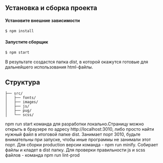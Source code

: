 ## Установка и сборка проекта

#### Установите внешние зависимости

```sh
$ npm install
```

#### Запустите сборщик

```sh
$ npm start
```

В результате создастся папка _dist_, в которой окажутся готовые для дальнейшего использования html-файлы.

## Структура

```
├── src/
│   ├── fonts/
│   ├── images/
│   ├── js/
│   ├── pug/
│   └── scss/
```

npm run start команда для разработки локально.Страницу можно открыть в браузере по адресу http://localhost:3010, либо просто найти нужный файл в итоговой папке dist.
Занимает порт 3010, будьте внимательны при запуске, чтобы иные программы не занимали этот порт.
Для сборки production версии команда - npm run minify. Собирает файлы и кладет в dist папку.
Для проверки правильности js и scss файлов - команда npm run lint-prod

